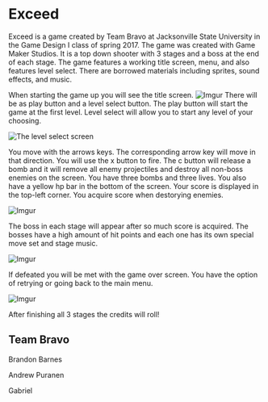 # Exceed

   Exceed is a game created by Team Bravo at Jacksonville State University in the Game Design I class of spring 2017. The game was created with Game Maker Studios. It is a top down shooter with 3 stages and a boss at the end of each stage. The game features a working title screen, menu, and also features level select. There are borrowed materials including sprites, sound effects, and music.
   
   When starting the game up you will see the title screen. 
   ![Imgur](https://i.imgur.com/eBeGDxn.png) 
   There will be as play button and a level select button. The play button will start the game at the first level. Level select will allow you to start any level of your choosing.
   
   ![The level select screen](https://i.imgur.com/uK1alrI.png)
   
   You move with the arrows keys. The corresponding arrow key will move in that direction. You will use the x button to fire. The c button will release a bomb and it will remove all enemy projectiles and destroy all non-boss enemies on the screen. You have three bombs and three lives. You also have a yellow hp bar in the bottom of the screen. Your score is displayed in the top-left corner. You acquire score when destorying enemies.
   
   ![Imgur](https://i.imgur.com/b2QVv1U.png)
   
   The boss in each stage will appear after so much score is acquired. The bosses have a high amount of hit points and each one has its own special move set and stage music.
   
   ![Imgur](https://i.imgur.com/5KW6biT.png)
   
   If defeated you will be met with the game over screen. You have the option of retrying or going back to the main menu.
   
   ![Imgur](https://i.imgur.com/8QPbkvh.png)
   
   After finishing all 3 stages the credits will roll!
   
  ## Team Bravo
   
   Brandon Barnes
   
   Andrew Puranen
   
   Gabriel
